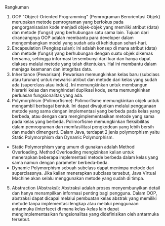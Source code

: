 Rangkuman

1. OOP "Object-Oriented Programming" (Pemrograman Berorientasi Objek) merupakan metode pemrograman yang berfokus pada pengorganisasian kode menjadi objek-objek yang memiliki atribut (data) dan metode (fungsi) yang berhubungan satu sama lain. Tujuan dari dirancangnya OOP adalah membantu para developer dalam mengembangkan model yang sudah ada di kehidupan sehari-hari.
2. Encapsulation (Pengkapsulan): Ini adalah konsep di mana atribut (data) dan metode (fungsi) yang berhubungan dengan suatu objek dikemas bersama, sehingga informasi tersembunyi dari luar dan hanya dapat diakses melalui metode yang telah ditentukan. Hal ini membantu dalam menjaga keamanan dan integritas data.
3. Inheritance (Pewarisan): Pewarisan memungkinkan kelas baru (subclass atau turunan) untuk mewarisi atribut dan metode dari kelas yang sudah ada (superclass atau induk). Ini memungkinkan untuk membangun hierarki kelas dan menghindari duplikasi kode, serta memungkinkan perluasan fungsionalitas yang ada.
4. Polymorphism (Polimorfisme): Polimorfisme memungkinkan objek untuk mengambil berbagai bentuk. Ini dapat diwujudkan melalui penggunaan metode yang sama dengan implementasi yang berbeda pada kelas yang berbeda, atau dengan cara mengimplementasikan metode yang sama pada kelas yang berbeda. Polimorfisme memungkinkan fleksibilitas dalam pemrograman dan memfasilitasi pengkodean yang lebih bersih dan mudah dimengerti.
   Dalam Java, terdapat 2 jenis polymorphism yaitu Static Polymorphism dan Dynamic Polymorphism.

- Static Polymorphism yang umum di gunakan adalah Method Overloading. Method Overloading mengizinkan kalian untuk menerapkan beberapa implementasi metode berbeda dalam kelas yang sama namun dengan parameter berbeda-beda.
- Dynamic Polymorphism sebuah subclass dapat menimpa metode dari superclassnya. Jika kalian menerapkan subclass tersebut, Java Virtual Machine akan selalu menggunakan metode yang sudah di timpa.

5. Abstraction (Abstraksi): Abstraksi adalah proses menyembunyikan detail dan hanya menampilkan informasi penting bagi pengguna. Dalam OOP, abstraksi dapat dicapai melalui pembuatan kelas abstrak yang memiliki metode tanpa implementasi lengkap atau melalui penggunaan antarmuka (interface) di mana kelas-kelas lain dapat mengimplementasikan fungsionalitas yang didefinisikan oleh antarmuka tersebut.
